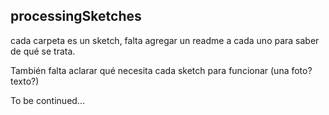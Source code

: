 ## processingSketches

cada carpeta es un sketch, falta agregar un readme a cada uno para saber de qué se trata.

También falta aclarar qué necesita cada sketch para funcionar (una foto? texto?)

To be continued...
